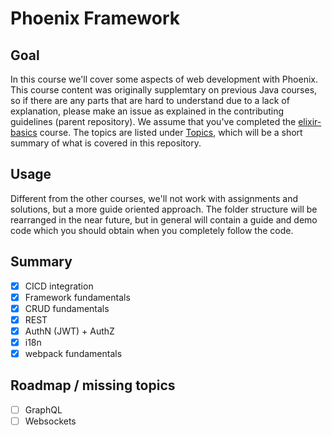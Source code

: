 # Phoenix Framework

## Goal

In this course we'll cover some aspects of web development with Phoenix. This course content was originally supplemtary on previous Java courses, so if there are any parts that are hard to understand due to a lack of explanation, please make an issue as explained in the contributing guidelines (parent repository). We assume that you've completed the [elixir-basics](https://github.com/WannesFransen1994/elixir-basics) course. The topics are listed under [Topics](#topics), which will be a short summary of what is covered in this repository.

## Usage

Different from the other courses, we'll not work with assignments and solutions, but a more guide oriented approach. The folder structure will be rearranged in the near future, but in general will contain a guide and demo code which you should obtain when you completely follow the code.

## Summary

- [X] CICD integration
- [X] Framework fundamentals
- [X] CRUD fundamentals
- [X] REST
- [X] AuthN (JWT) + AuthZ
- [X] i18n
- [X] webpack fundamentals

## Roadmap / missing topics

- [ ] GraphQL
- [ ] Websockets
